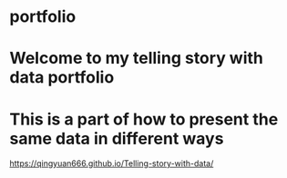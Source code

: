 # portfolio
# Welcome to my telling story with data portfolio
# This is a part of how to present the same data in different ways 
https://qingyuan666.github.io/Telling-story-with-data/
